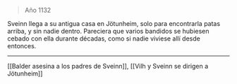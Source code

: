 > Año 1132

Sveinn llega a su antigua casa en Jötunheim, solo para encontrarla patas arriba, y sin nadie dentro. Pareciera que varios bandidos se hubiesen cebado con ella durante décadas, como si nadie viviese allí desde entonces.

---

[[Balder asesina a los padres de Sveinn]], [[Vilh y Sveinn se dirigen a Jötunheim]]